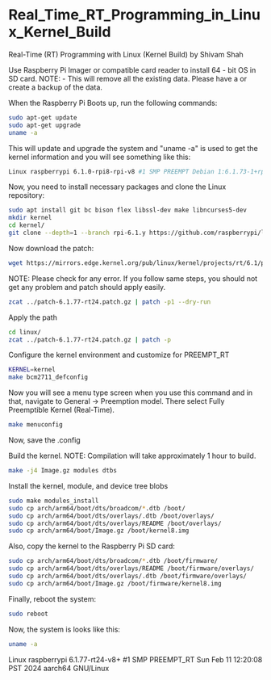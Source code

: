 # Real_Time_RT_Programming_in_Linux_Kernel_Build
Real-Time (RT) Programming with Linux (Kernel Build) by Shivam Shah

Use Raspberry Pi Imager or compatible card reader to install 64 - bit OS in SD card.
NOTE: - This will remove all the existing data. Please have a or create a backup of the data.

When the Raspberry Pi Boots up, run the following commands:
```bash
sudo apt-get update
sudo apt-get upgrade
uname -a
```

This will update and upgrade the system and "uname -a" is used to get the kernel information and you will see something like this:
```bash
Linux raspberrypi 6.1.0-rpi8-rpi-v8 #1 SMP PREEMPT Debian 1:6.1.73-1+rpt1 (2024- 01 - 25) aarch64 GNU/Linux
```

Now, you need to install necessary packages and clone the Linux repository:
```bash
sudo apt install git bc bison flex libssl-dev make libncurses5-dev
mkdir kernel
cd kernel/
git clone --depth=1 --branch rpi-6.1.y https://github.com/raspberrypi/linux
```

Now download the patch:
```bash
wget https://mirrors.edge.kernel.org/pub/linux/kernel/projects/rt/6.1/patch-6.1.77-rt24.patch.gz
```

NOTE: Please check for any error. If you follow same steps, you should not get any problem and patch should apply easily.
```bash
zcat ../patch-6.1.77-rt24.patch.gz | patch -p1 --dry-run
```

Apply the path
```bash
cd linux/
zcat ../patch-6.1.77-rt24.patch.gz | patch -p
```

Configure the kernel environment and customize for PREEMPT_RT
```bash
KERNEL=kernel
make bcm2711_defconfig
```

Now you will see a menu type screen when you use this command and in that, navigate to General -> Preemption model. There select Fully Preemptible Kernel (Real-Time).
```bash
make menuconfig
```
Now, save the .config

Build the kernel. 
NOTE: Compilation will take approximately 1 hour to build.
```bash
make -j4 Image.gz modules dtbs
```

Install the kernel, module, and device tree blobs
```bash
sudo make modules_install
sudo cp arch/arm64/boot/dts/broadcom/*.dtb /boot/
sudo cp arch/arm64/boot/dts/overlays/.dtb /boot/overlays/
sudo cp arch/arm64/boot/dts/overlays/README /boot/overlays/
sudo cp arch/arm64/boot/Image.gz /boot/kernel8.img
```

Also, copy the kernel to the Raspberry Pi SD card:
```bash
sudo cp arch/arm64/boot/dts/broadcom/*.dtb /boot/firmware/
sudo cp arch/arm64/boot/dts/overlays/README /boot/firmware/overlays/
sudo cp arch/arm64/boot/dts/overlays/.dtb /boot/firmware/overlays/
sudo cp arch/arm64/boot/Image.gz /boot/firmware/kernel8.img
```

Finally, reboot the system:
```bash
sudo reboot
```

Now, the system is looks like this:
```bash
uname -a
```

Linux raspberrypi 6.1.77-rt24-v8+ #1 SMP PREEMPT_RT Sun Feb 11 12:20:08 PST 2024 aarch64 GNU/Linux
